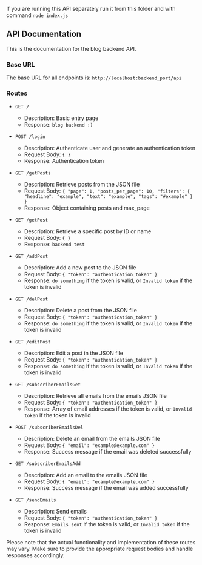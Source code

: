 If you are running this API separately run it from this folder and with command `node index.js`

## API Documentation

This is the documentation for the blog backend API.

### Base URL

The base URL for all endpoints is: `http://localhost:backend_port/api`

### Routes

- `GET /`
  - Description: Basic entry page
  - Response: `blog backend :)`

- `POST /login`
  - Description: Authenticate user and generate an authentication token
  - Request Body: `{ }`
  - Response: Authentication token

- `GET /getPosts`
  - Description: Retrieve posts from the JSON file
  - Request Body: `{ "page": 1, "posts_per_page": 10, "filters": { "headline": "example", "text": "example", "tags": "#example" } }`
  - Response: Object containing posts and max_page

- `GET /getPost`
  - Description: Retrieve a specific post by ID or name
  - Request Body: `{ }`
  - Response: `backend test`

- `GET /addPost`
  - Description: Add a new post to the JSON file
  - Request Body: `{ "token": "authentication_token" }`
  - Response: `do something` if the token is valid, or `Invalid token` if the token is invalid

- `GET /delPost`
  - Description: Delete a post from the JSON file
  - Request Body: `{ "token": "authentication_token" }`
  - Response: `do something` if the token is valid, or `Invalid token` if the token is invalid

- `GET /editPost`
  - Description: Edit a post in the JSON file
  - Request Body: `{ "token": "authentication_token" }`
  - Response: `do something` if the token is valid, or `Invalid token` if the token is invalid

- `GET /subscriberEmailsGet`
  - Description: Retrieve all emails from the emails JSON file
  - Request Body: `{ "token": "authentication_token" }`
  - Response: Array of email addresses if the token is valid, or `Invalid token` if the token is invalid

- `POST /subscriberEmailsDel`
  - Description: Delete an email from the emails JSON file
  - Request Body: `{ "email": "example@example.com" }`
  - Response: Success message if the email was deleted successfully

- `GET /subscriberEmailsAdd`
  - Description: Add an email to the emails JSON file
  - Request Body: `{ "email": "example@example.com" }`
  - Response: Success message if the email was added successfully

- `GET /sendEmails`
  - Description: Send emails
  - Request Body: `{ "token": "authentication_token" }`
  - Response: `Emails sent` if the token is valid, or `Invalid token` if the token is invalid

Please note that the actual functionality and implementation of these routes may vary. Make sure to provide the appropriate request bodies and handle responses accordingly.
